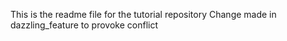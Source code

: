 This is the readme file for the tutorial repository
Change made in dazzling_feature to provoke conflict
